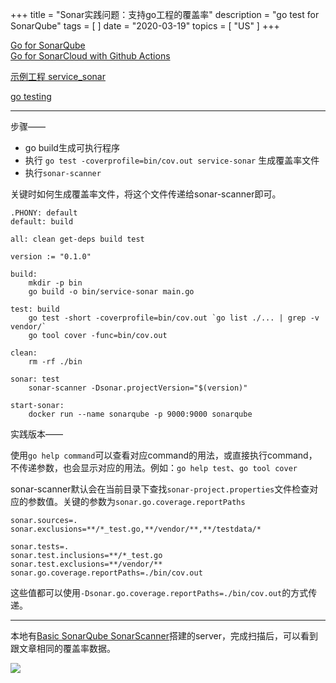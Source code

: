 +++
title = "Sonar实践问题：支持go工程的覆盖率"
description = "go test for SonarQube"
tags = [
]
date = "2020-03-19"
topics = [
    "US"
]
+++

[Go for SonarQube](https://dev.to/remast/go-for-sonarqube-4iho)  
[Go for SonarCloud with Github Actions](https://dev.to/remast/go-for-sonarcloud-with-github-actions-3pmn)

[示例工程 service_sonar](https://github.com/remast/service_sonar)

[go testing](https://golang.org/pkg/testing/)

---

步骤——  

- go build生成可执行程序
- 执行 `go test -coverprofile=bin/cov.out service-sonar` 生成覆盖率文件
- 执行`sonar-scanner `

关键时如何生成覆盖率文件，将这个文件传递给sonar-scanner即可。

```
.PHONY: default
default: build

all: clean get-deps build test

version := "0.1.0"

build:
	mkdir -p bin
	go build -o bin/service-sonar main.go

test: build
	go test -short -coverprofile=bin/cov.out `go list ./... | grep -v vendor/`
	go tool cover -func=bin/cov.out

clean:
	rm -rf ./bin

sonar: test
	sonar-scanner -Dsonar.projectVersion="$(version)"

start-sonar:
	docker run --name sonarqube -p 9000:9000 sonarqube

```

实践版本——

使用`go help command`可以查看对应command的用法，或直接执行command，不传递参数，也会显示对应的用法。例如：`go help test`、`go tool cover`

sonar-scanner默认会在当前目录下查找`sonar-project.properties`文件检查对应的参数值。关键的参数为`sonar.go.coverage.reportPaths`
```
sonar.sources=.
sonar.exclusions=**/*_test.go,**/vendor/**,**/testdata/*
 
sonar.tests=.
sonar.test.inclusions=**/*_test.go
sonar.test.exclusions=**/vendor/**
sonar.go.coverage.reportPaths=./bin/cov.out

```

这些值都可以使用`-Dsonar.go.coverage.reportPaths=./bin/cov.out`的方式传递。

---

本地有[Basic SonarQube SonarScanner](https://www.jianshu.com/p/0b94bc843357)搭建的server，完成扫描后，可以看到跟文章相同的覆盖率数据。

![](https://upload-images.jianshu.io/upload_images/3296949-989274cb23e3d01e.png?imageMogr2/auto-orient/strip%7CimageView2/2/w/1240)
